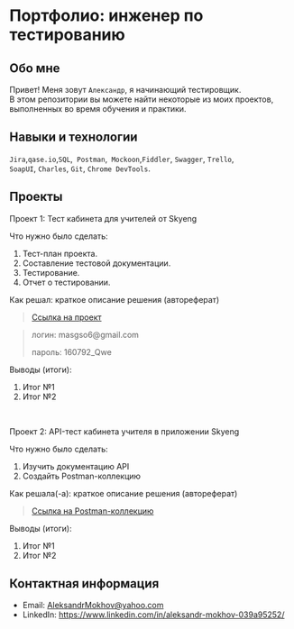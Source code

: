 # Портфолио: инженер по тестированию

## Обо мне 

Привет! Меня зовут ``Александр``, я начинающий тестировщик. <br>
В этом репозитории вы можете найти некоторые из моих проектов, выполненных во время обучения и практики.
<br>

## Навыки и технологии
``Jira``,``qase.io``,``SQL``,`` Postman``,`` Mockoon``,``Fiddler``, ``Swagger``, ``Trello``, <br>
``SoapUI``, ``Charles``, ``Git``, ``Chrome DevTools``.




## Проекты

<p> Проект 1: Тест кабинета для учителей от Skyeng</p>
<p>Что нужно было сделать:<p>
<ol>
  <li>Тест-план проекта.</li>
  <li>Составление тестовой документации.</li>
  <li>Тестирование.</li>
  <li>Отчет о тестировании.</li>
</ol>

<p>Как решал: краткое описание решения (автореферат)<p>

> <a href="https://aleksandr1992.atlassian.net/l/cp/n6op0rMR">Ссылка на проект</a>
 
> <p> логин: masgso6@gmail.com  </p>
> <p> пароль: 160792_Qwe </p>
 
 <p>Выводы (итоги):<p>
<ol>
  <li>Итог №1</li>
  <li>Итог №2</li>
</ol>


<br> 

<p> Проект 2: API-тест кабинета учителя в приложении Skyeng</p>
<p>Что нужно было сделать:<p>
<ol>
  <li>Изучить документацию API</li>
  <li>Создайть Postman-коллекцию</li>
</ol>

<p>Как решала(-а): краткое описание решения (автореферат)<p>

>  <a href="https://github.com/AleksandrMokhov/portfolio/blob/main/30%2020_48_32644ed42073dc14.41788337%D0%9A%D1%83%D1%80%D1%81%D0%BE%D0%B2%D0%B0%D1%8F2%D0%9C%D0%BE%D1%85%D0%BE%D0%B2%D0%90%D0%A1.postman_collection.json">Ссылка на Postman-коллекцию</a>
 
 <p>Выводы (итоги):<p>
<ol>
  <li>Итог №1</li>
  <li>Итог №2</li>
</ol>



## Контактная информация
- Email: AleksandrMokhov@yahoo.com
- LinkedIn: https://www.linkedin.com/in/aleksandr-mokhov-039a95252/
